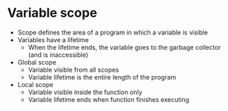 # Variable scope

* Scope defines the area of a program in which a variable is visible
* Variables have a lifetime
    * When the lifetime ends, the variable goes to the garbage collector (and is inaccessible)
* Global scope
    * Variable visible from all scopes
    * Variable lifetime is the entire length of the program
* Local scope
    * Variable visible inside the function only
    * Variable lifetime ends when function finishes executing

